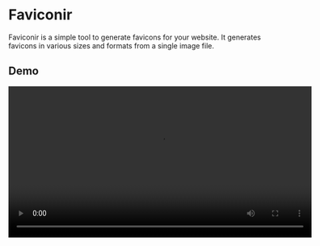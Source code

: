 # Faviconir

Faviconir is a simple tool to generate favicons for your website. It generates favicons in various sizes and formats from a single image file.

## Demo

<video controls width="600">
  <source src="https://github.com/user-attachments/assets/5706563a-caed-474d-bfcc-9b60dfd340e1" type="video/mp4">
  Your browser does not support the video tag.
</video>
